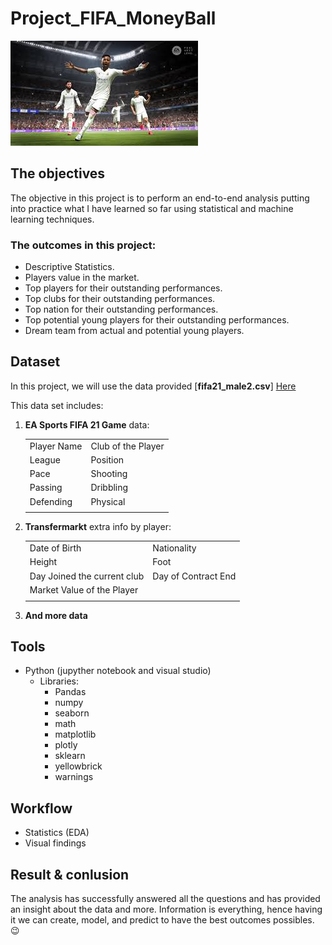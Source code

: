 # Project_FIFA_MoneyBall

![photo](https://github.com/sumampouw/Project_FIFA_MoneyBall/blob/main/Images/intro.jpeg)

## The objectives

The objective in this project is to perform an end-to-end analysis putting into practice what I have learned so far using statistical and machine learning techniques.

### The outcomes in this project:

- Descriptive Statistics.
- Players value in the market.
- Top players for their outstanding performances.
- Top clubs for their outstanding performances.
- Top nation for their outstanding performances.
- Top potential young players for their outstanding performances.
- Dream team from actual and potential young players.

## Dataset

In this project, we will use the data provided [**fifa21_male2.csv**] 
[Here](https://www.kaggle.com/ekrembayar/fifa-21-complete-player-dataset?select=fifa21_male2.csv)

This data set includes:

1. **EA Sports FIFA 21 Game** data:

    |   |   |
    |---|---|
    |  Player Name | Club of the Player   |
    | League  | Position  |
    | Pace  |  Shooting |
    |  Passing | Dribbling  |
    | Defending|Physical|
    |||

2. **Transfermarkt** extra info by player:

    |   |   |
    |---|---|
    |  Date of Birth| Nationality   |
    | Height  | Foot  |
    | Day Joined the current club  |  Day of Contract End |
    |  Market Value of the Player |  |
    |||

3. **And more data**

## Tools

- Python (jupyther notebook and visual studio)
  - Libraries:
    - Pandas
    - numpy
    - seaborn
    - math
    - matplotlib
    - plotly
    - sklearn
    - yellowbrick
    - warnings

## Workflow

- Statistics (EDA)
- Visual findings

## Result & conlusion

The analysis has successfully answered all the questions and has provided an insight about the data and more. Information is everything, hence having it we can create, model, and predict to have the best outcomes possibles. :wink:

